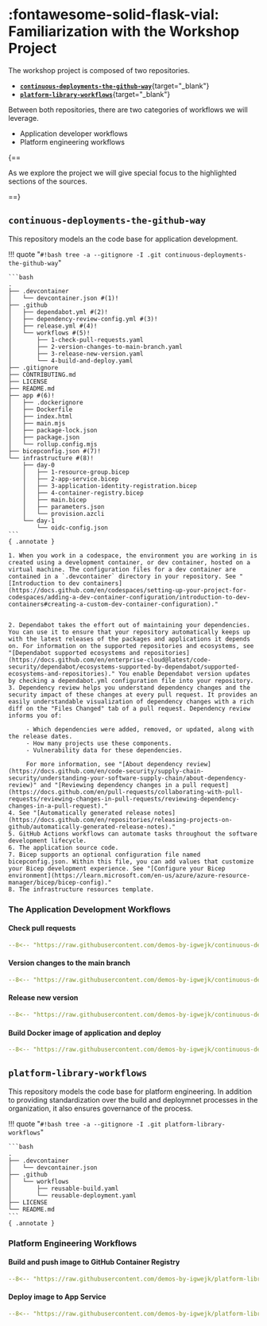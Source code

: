 # :fontawesome-solid-flask-vial: Familiarization with the Workshop Project

<!-- markdownlint-disable MD033 MD046 -->
The workshop project is composed of two repositories.

- [**`continuous-deployments-the-github-way`**](https://github.com/demos-by-igwejk/continuous-deployments-the-github-way){target="\_blank"}
- [**`platform-library-workflows`**](https://github.com/demos-by-igwejk/platform-library-workflows){target="\_blank"}

Between both repositories, there are two categories of workflows we will leverage.

- Application developer workflows
- Platform engineering workflows

{==

As we explore the project we will give special focus to the highlighted sections of the sources.

==}

## **`continuous-deployments-the-github-way`**

This repository models an the code base for application development.

!!! quote "`#!bash tree -a --gitignore -I .git continuous-deployments-the-github-way`"

    ```bash
    .
    ├── .devcontainer
    │   └── devcontainer.json #(1)!
    ├── .github
    │   ├── dependabot.yml #(2)!
    │   ├── dependency-review-config.yml #(3)!
    │   ├── release.yml #(4)!
    │   └── workflows #(5)!
    │       ├── 1-check-pull-requests.yaml
    │       ├── 2-version-changes-to-main-branch.yaml
    │       ├── 3-release-new-version.yaml
    │       └── 4-build-and-deploy.yaml
    ├── .gitignore
    ├── CONTRIBUTING.md
    ├── LICENSE
    ├── README.md
    ├── app #(6)!
    │   ├── .dockerignore
    │   ├── Dockerfile
    │   ├── index.html
    │   ├── main.mjs
    │   ├── package-lock.json
    │   ├── package.json
    │   └── rollup.config.mjs
    ├── bicepconfig.json #(7)!
    └── infrastructure #(8)!
        ├── day-0
        │   ├── 1-resource-group.bicep
        │   ├── 2-app-service.bicep
        │   ├── 3-application-identity-registration.bicep
        │   ├── 4-container-registry.bicep
        │   ├── main.bicep
        │   ├── parameters.json
        │   └── provision.azcli
        └── day-1
            └── oidc-config.json
    ```
    { .annotate }

    1. When you work in a codespace, the environment you are working in is created using a development container, or dev container, hosted on a virtual machine. The configuration files for a dev container are contained in a `.devcontainer` directory in your repository. See "[Introduction to dev containers](https://docs.github.com/en/codespaces/setting-up-your-project-for-codespaces/adding-a-dev-container-configuration/introduction-to-dev-containers#creating-a-custom-dev-container-configuration)."


    2. Dependabot takes the effort out of maintaining your dependencies. You can use it to ensure that your repository automatically keeps up with the latest releases of the packages and applications it depends on. For information on the supported repositories and ecosystems, see "[Dependabot supported ecosystems and repositories](https://docs.github.com/en/enterprise-cloud@latest/code-security/dependabot/ecosystems-supported-by-dependabot/supported-ecosystems-and-repositories)." You enable Dependabot version updates by checking a dependabot.yml configuration file into your repository.
    3. Dependency review helps you understand dependency changes and the security impact of these changes at every pull request. It provides an easily understandable visualization of dependency changes with a rich diff on the "Files Changed" tab of a pull request. Dependency review informs you of:

         - Which dependencies were added, removed, or updated, along with the release dates.
         - How many projects use these components.
         - Vulnerability data for these dependencies.

         For more information, see "[About dependency review](https://docs.github.com/en/code-security/supply-chain-security/understanding-your-software-supply-chain/about-dependency-review)" and "[Reviewing dependency changes in a pull request](https://docs.github.com/en/pull-requests/collaborating-with-pull-requests/reviewing-changes-in-pull-requests/reviewing-dependency-changes-in-a-pull-request)."
    4. See "[Automatically generated release notes](https://docs.github.com/en/repositories/releasing-projects-on-github/automatically-generated-release-notes)."
    5. GitHub Actions workflows can automate tasks throughout the software development lifecycle.
    6. The application source code.
    7. Bicep supports an optional configuration file named bicepconfig.json. Within this file, you can add values that customize your Bicep development experience. See "[Configure your Bicep environment](https://learn.microsoft.com/en-us/azure/azure-resource-manager/bicep/bicep-config)."
    8. The infrastructure resources template.

### The Application Development Workflows

#### Check pull requests

```yaml title=".github/workflows/1-check-pull-requests.yaml" linenums="1" hl_lines="3-6 21-25 27-33 45-49"
--8<-- "https://raw.githubusercontent.com/demos-by-igwejk/continuous-deployments-the-github-way/refs/heads/main/.github/workflows/1-check-pull-requests.yaml"
```

#### Version changes to the main branch

```yaml title=".github/workflows/2-version-changes-to-main-branch.yaml" linenums="1" hl_lines="3-6 17-21 26 28-34 46 52 55 77"
--8<-- "https://raw.githubusercontent.com/demos-by-igwejk/continuous-deployments-the-github-way/refs/heads/main/.github/workflows/2-version-changes-to-main-branch.yaml"
```

#### Release new version

```yaml title=".github/workflows/3-release-new-version.yaml" linenums="1" hl_lines="3-6 19-23 28 31-45"
--8<-- "https://raw.githubusercontent.com/demos-by-igwejk/continuous-deployments-the-github-way/refs/heads/main/.github/workflows/3-release-new-version.yaml"
```

#### Build Docker image of application and deploy

```yaml title=".github/workflows/4-build-and-deploy.yaml" linenums="1" hl_lines="3-6 15-21 23-29"
--8<-- "https://raw.githubusercontent.com/demos-by-igwejk/continuous-deployments-the-github-way/refs/heads/main/.github/workflows/4-build-and-deploy.yaml"
```

## **`platform-library-workflows`**

This repository models the code base for platform engineering. In addition to providing standardization over the build and deploymnet processes in the organization, it also ensures governance of the process.

!!! quote "`#!bash tree -a --gitignore -I .git platform-library-workflows`"

    ```bash
    .
    ├── .devcontainer
    │   └── devcontainer.json
    ├── .github
    │   └── workflows
    │       ├── reusable-build.yaml
    │       └── reusable-deployment.yaml
    ├── LICENSE
    └── README.md
    ```
    { .annotate }

### Platform Engineering Workflows

#### Build and push image to GitHub Container Registry

```yaml title=".github/workflows/reusable-build.yaml" linenums="1" hl_lines="3-17 34-39 41-42 44-50 52-57"
--8<-- "https://raw.githubusercontent.com/demos-by-igwejk/platform-library-workflows/refs/heads/main/.github/workflows/reusable-build.yaml"
```

#### Deploy image to App Service

```yaml title=".github/workflows/reusable-deployment.yaml" linenums="1" hl_lines="3-14 38-45 47-52"
--8<-- "https://raw.githubusercontent.com/demos-by-igwejk/platform-library-workflows/refs/heads/main/.github/workflows/reusable-deployment.yaml"
```
